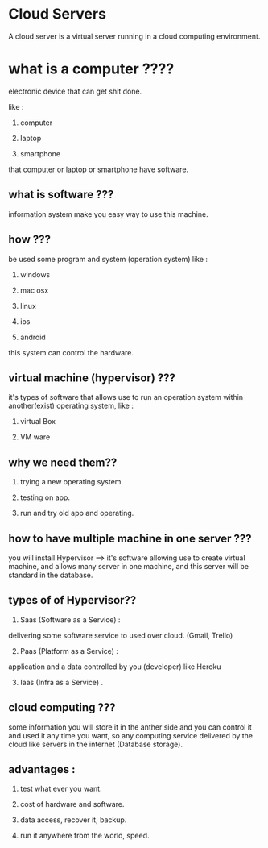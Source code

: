 # Cloud Servers

A cloud server is a virtual server running in a cloud computing environment.

# what is a computer ????

electronic device that can get shit done.

like :
1. computer

2. laptop

3. smartphone

that computer or laptop or smartphone have software.

## what is software ???

information system make you easy way to use this machine.

## how ???

be used some program and system (operation system)  like :

1. windows

2. mac osx

3. linux

4. ios

5. android

this system can control the hardware.

## virtual machine (hypervisor) ???

it's types of software that allows use to run an operation system within another(exist) operating system, like :

1. virtual Box

2. VM ware

## why we need them??

1. trying a new operating system.

2. testing on app.

3. run and try old app and operating.

## how to have multiple machine in one server ???

you will install Hypervisor ==> it's software allowing use to create virtual machine, and allows many server in one machine, and this server will be standard in the database.

## types of of Hypervisor??

1. Saas (Software as a Service) :

delivering some software service to used over cloud. (Gmail, Trello)

2. Paas (Platform as a Service) :

application and a data controlled by you (developer) like Heroku

3. Iaas (Infra as a Service) .

## cloud computing ???

some information you will store it in the anther side and you can control it and used it any time you want, so any computing service delivered by the cloud like servers in the internet (Database storage).

## advantages :

1. test what ever you want.

2. cost of hardware and software.

3. data access, recover it, backup.

4. run it anywhere from the world, speed.